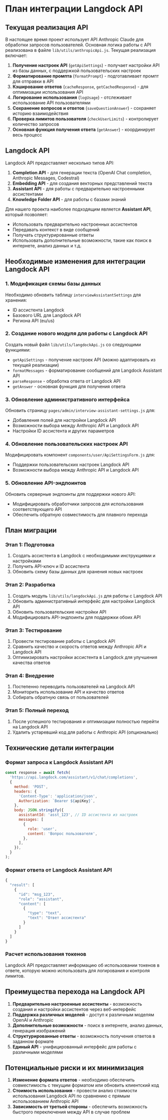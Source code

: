 # План интеграции Langdock API

## Текущая реализация API

В настоящее время проект использует API Anthropic Claude для обработки запросов пользователей. Основная логика работы с API реализована в файле `lib/utils/anthropicApi.js`. Текущая реализация включает:

1. **Получение настроек API** (`getApiSettings`) - получает настройки API из базы данных, с поддержкой пользовательских настроек
2. **Форматирование промпта** (`formatPrompt`) - подготавливает промпт для отправки в API
3. **Кэширование ответов** (`cacheResponse`, `getCachedResponse`) - для оптимизации использования API
4. **Логирование использования** (`logUsage`) - отслеживает использование API пользователями
5. **Сохранение вопросов и ответов** (`saveQuestionAnswer`) - сохраняет историю взаимодействия
6. **Проверка лимитов пользователя** (`checkUserLimits`) - контролирует количество запросов
7. **Основная функция получения ответа** (`getAnswer`) - координирует весь процесс

## Langdock API

Langdock API предоставляет несколько типов API:

1. **Completion API** - для генерации текста (OpenAI Chat completion, Anthropic Messages, Codestral)
2. **Embedding API** - для создания векторных представлений текста
3. **Assistant API** - для работы с предварительно настроенными ассистентами
4. **Knowledge Folder API** - для работы с базами знаний

Для нашего проекта наиболее подходящим является **Assistant API**, который позволяет:

- Использовать предварительно настроенных ассистентов
- Передавать контекст в виде сообщений
- Получать структурированные ответы
- Использовать дополнительные возможности, такие как поиск в интернете, анализ данных и т.д.

## Необходимые изменения для интеграции Langdock API

### 1. Модификация схемы базы данных

Необходимо обновить таблицу `interviewAssistantSettings` для хранения:

- ID ассистента Langdock
- Базового URL для Langdock API
- Региона API (eu/us)

### 2. Создание нового модуля для работы с Langdock API

Создать новый файл `lib/utils/langdockApi.js` со следующими функциями:

- `getApiSettings` - получение настроек API (можно адаптировать из текущей реализации)
- `formatMessages` - форматирование сообщений для Langdock Assistant API
- `parseResponse` - обработка ответа от Langdock API
- `getAnswer` - основная функция для получения ответа

### 3. Обновление административного интерфейса

Обновить страницу `pages/admin/interview-assistant-settings.js` для:

- Добавления полей для настройки Langdock API
- Возможности выбора между Anthropic API и Langdock API
- Настройки ID ассистента и других параметров

### 4. Обновление пользовательских настроек API

Модифицировать компонент `components/user/ApiSettingsForm.js` для:

- Поддержки пользовательских настроек Langdock API
- Возможности выбора между Anthropic API и Langdock API

### 5. Обновление API-эндпоинтов

Обновить серверные эндпоинты для поддержки нового API:

- Модифицировать обработчики запросов для использования соответствующего API
- Обеспечить обратную совместимость для плавного перехода

## План миграции

### Этап 1: Подготовка

1. Создать ассистента в Langdock с необходимыми инструкциями и настройками
2. Получить API-ключ и ID ассистента
3. Обновить схему базы данных для хранения новых настроек

### Этап 2: Разработка

1. Создать модуль `lib/utils/langdockApi.js` для работы с Langdock API
2. Обновить административный интерфейс для настройки Langdock API
3. Обновить пользовательские настройки API
4. Модифицировать API-эндпоинты для поддержки обоих API

### Этап 3: Тестирование

1. Провести тестирование работы с Langdock API
2. Сравнить качество и скорость ответов между Anthropic API и Langdock API
3. Оптимизировать настройки ассистента в Langdock для улучшения качества ответов

### Этап 4: Внедрение

1. Постепенно переводить пользователей на Langdock API
2. Мониторить использование API и качество ответов
3. Собирать обратную связь от пользователей

### Этап 5: Полный переход

1. После успешного тестирования и оптимизации полностью перейти на Langdock API
2. Удалить устаревший код для работы с Anthropic API (опционально)

## Технические детали интеграции

### Формат запроса к Langdock Assistant API

```javascript
const response = await fetch(
  'https://api.langdock.com/assistant/v1/chat/completions',
  {
    method: 'POST',
    headers: {
      'Content-Type': 'application/json',
      Authorization: `Bearer ${apiKey}`,
    },
    body: JSON.stringify({
      assistantId: 'asst_123', // ID ассистента из настроек
      messages: [
        {
          role: 'user',
          content: 'Вопрос пользователя',
        },
      ],
    }),
  }
);
```

### Формат ответа от Langdock Assistant API

```javascript
{
  "result": [
    {
      "id": "msg_123",
      "role": "assistant",
      "content": [
        {
          "type": "text",
          "text": "Ответ ассистента"
        }
      ]
    }
  ]
}
```

### Расчет использования токенов

Langdock API предоставляет информацию об использовании токенов в ответе, которую можно использовать для логирования и контроля лимитов.

## Преимущества перехода на Langdock API

1. **Предварительно настроенные ассистенты** - возможность создания и настройки ассистентов через веб-интерфейс
2. **Поддержка различных моделей** - доступ к различным моделям OpenAI и Anthropic
3. **Дополнительные возможности** - поиск в интернете, анализ данных, генерация изображений
4. **Структурированные ответы** - возможность получения ответов в заданном формате
5. **Единый API** - унифицированный интерфейс для работы с различными моделями

## Потенциальные риски и их минимизация

1. **Изменение формата ответов** - необходимо обеспечить совместимость с текущим форматом или обновить клиентский код
2. **Стоимость использования** - провести анализ стоимости использования Langdock API по сравнению с прямым использованием Anthropic API
3. **Зависимость от третьей стороны** - обеспечить возможность быстрого переключения между API в случае проблем
